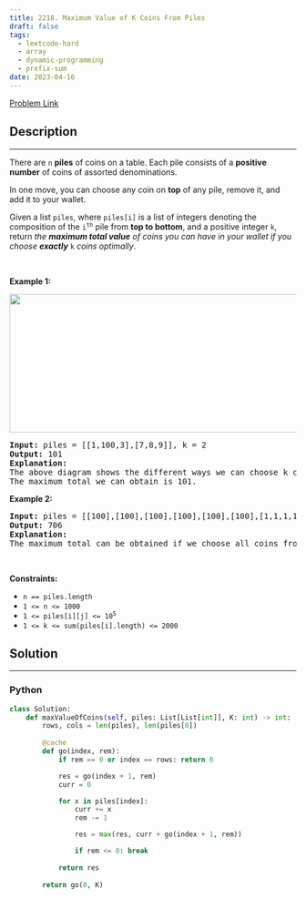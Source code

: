 ```yaml
---
title: 2218. Maximum Value of K Coins From Piles
draft: false
tags: 
  - leetcode-hard
  - array
  - dynamic-programming
  - prefix-sum
date: 2023-04-16
---
```


[Problem Link](https://leetcode.com/problems/maximum-value-of-k-coins-from-piles/)

## Description

---
<p>There are <code>n</code> <strong>piles</strong> of coins on a table. Each pile consists of a <strong>positive number</strong> of coins of assorted denominations.</p>

<p>In one move, you can choose any coin on <strong>top</strong> of any pile, remove it, and add it to your wallet.</p>

<p>Given a list <code>piles</code>, where <code>piles[i]</code> is a list of integers denoting the composition of the <code>i<sup>th</sup></code> pile from <strong>top to bottom</strong>, and a positive integer <code>k</code>, return <em>the <strong>maximum total value</strong> of coins you can have in your wallet if you choose <strong>exactly</strong></em> <code>k</code> <em>coins optimally</em>.</p>

<p>&nbsp;</p>
<p><strong class="example">Example 1:</strong></p>
<img alt="" src="https://assets.leetcode.com/uploads/2019/11/09/e1.png" style="width: 600px; height: 243px;" />
<pre>
<strong>Input:</strong> piles = [[1,100,3],[7,8,9]], k = 2
<strong>Output:</strong> 101
<strong>Explanation:</strong>
The above diagram shows the different ways we can choose k coins.
The maximum total we can obtain is 101.
</pre>

<p><strong class="example">Example 2:</strong></p>

<pre>
<strong>Input:</strong> piles = [[100],[100],[100],[100],[100],[100],[1,1,1,1,1,1,700]], k = 7
<strong>Output:</strong> 706
<strong>Explanation:
</strong>The maximum total can be obtained if we choose all coins from the last pile.
</pre>

<p>&nbsp;</p>
<p><strong>Constraints:</strong></p>

<ul>
	<li><code>n == piles.length</code></li>
	<li><code>1 &lt;= n &lt;= 1000</code></li>
	<li><code>1 &lt;= piles[i][j] &lt;= 10<sup>5</sup></code></li>
	<li><code>1 &lt;= k &lt;= sum(piles[i].length) &lt;= 2000</code></li>
</ul>


## Solution

---
### Python
``` py title='maximum-value-of-k-coins-from-piles'
class Solution:
    def maxValueOfCoins(self, piles: List[List[int]], K: int) -> int:
        rows, cols = len(piles), len(piles[0])
        
        @cache
        def go(index, rem):
            if rem == 0 or index == rows: return 0

            res = go(index + 1, rem)
            curr = 0

            for x in piles[index]:
                curr += x
                rem -= 1

                res = max(res, curr + go(index + 1, rem))

                if rem <= 0: break
            
            return res
        
        return go(0, K)

```

